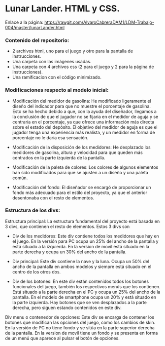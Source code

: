 # Lunar Lander. HTML y CSS.

Enlace a la página: 
https://rawgit.com/AlvaroCabreraDAM1/LDM-Trabajo-004/master/lunarLander.html

### Contenido del repositorio:
 
- 2 archivos html, uno para el juego y otro para la pantalla de instrucciones.
- Una carpeta con las imágenes usadas.
- Una carpeta con 4 archivos css (2 para el juego y 2 para la página de instrucciones).
- Una ramificacion con el código minimizado.

### Modificaciones respecto al modelo inicial:

- Modificación del medidor de gasolina: He modificado ligeramente el diseño del indicador para que no muestre el porcentaje de gasolina.
Esto se ha hecho debido a que, con la ayuda del diseñador, llegamos a la conclusión de que el jugador no se fijaria en el medidor de
aguja y se centraría en el porcentaje, ya que ofrece una información más directa sobre el estado del depósito. El objetivo del medidor
de aguja es que el jugador tenga una experiencia más realista, y un medidor en forma de porcentaje no le daría esa sensación.

- Modificación de la disposición de los medidores: He desplazado los medidores de gasolina, altura y velocidad para que queden más
centrados en la parte izquierda de la pantalla.

- Modificación de la paleta de colores: Los colores de algunos elementos han sido modificados para que se ajusten a un diseño y una
paleta común.

- Modificación del fondo: El diseñador se encargó de proporcionar un fondo más adecuado para el estilo del proyecto, ya que el anterior
desentonaba con el resto de elementos.

### Estructura de los divs:

Estructura principal: La estructura fundamental del proyecto está basada en 3 divs, que contienen el resto de elementos. Estos 3 divs
son 

- Div de los medidores: Este div contiene todos los medidores que hay en el juego. En la versión para PC ocupa un 25% del ancho de la
pantalla y está situado a la izquierda. En la version de movil está situado en la parte derecha y ocupa un 30% del ancho de la pantalla.

- Div principal: Este div contiene la nave y la luna. Ocupa un 50% del ancho de la pantalla en ambos modelos y siempre está situado en
el centro de los otros dos.

- Div de los botones: En este div están contenidos todos los botones funcionales del juego, también los respectivos menús que los
contienen. Está situado a la parte derecha en el PC y ocupa un 25% del ancho de la pantalla. En el modelo de smartphone ocupa un 20% y
está situado en la parte izquierda. Hay botones que se ven desplazados a la parte derecha, pero siguen estando contenidos en este div.

Div menu o contenedor de opciones: Este div se encarga de contener los botones que modifican las opciones del juego, como los cambios de
skin. En la versión de PC no tiene fondo y se sitúa en la parte superior derecha de la pantalla. En la version de movil tiene un fondo y
se presenta en forma de un menú que aparece al pulsar el botón de opciones.
